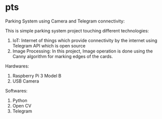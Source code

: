 # pts
Parking System using Camera and Telegram connectivity:

This is simple parking system project touching different technologies:
1. IoT: Internet of things which provide connectivity by the internet using Telegram API which is open source
2. Image Processing: In this project, Image operation is done using the Canny algorithm for marking edges of the cards. 

Hardwares:
1. Raspberry Pi 3 Model B
2. USB Camera

Softwares:
1. Python
2. Open CV
3. Telegram

